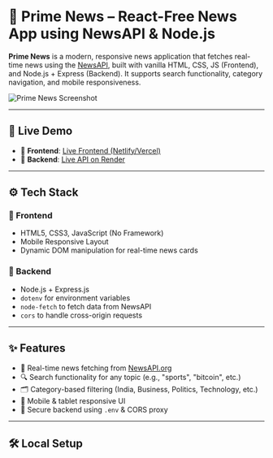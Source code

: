 
# 📰 Prime News – React-Free News App using NewsAPI & Node.js

**Prime News** is a modern, responsive news application that fetches real-time news using the [NewsAPI](https://newsapi.org/), built with vanilla HTML, CSS, JS (Frontend), and Node.js + Express (Backend). It supports search functionality, category navigation, and mobile responsiveness.

![Prime News Screenshot](./assets/screenshot.png)

---

## 🚀 Live Demo

- 🔗 **Frontend**: [Live Frontend (Netlify/Vercel)](https://aprimenews.netlify.app/)
- 🔗 **Backend**: [Live API on Render](https://backend-prime-news.onrender.com/api/news?q=India)

---

## ⚙️ Tech Stack

### 🔹 Frontend
- HTML5, CSS3, JavaScript (No Framework)
- Mobile Responsive Layout
- Dynamic DOM manipulation for real-time news cards

### 🔹 Backend
- Node.js + Express.js
- `dotenv` for environment variables
- `node-fetch` to fetch data from NewsAPI
- `cors` to handle cross-origin requests

---

## ✨ Features

- 📡 Real-time news fetching from [NewsAPI.org](https://newsapi.org/)
- 🔍 Search functionality for any topic (e.g., "sports", "bitcoin", etc.)
- 🗂️ Category-based filtering (India, Business, Politics, Technology, etc.)
- 📱 Mobile & tablet responsive UI
- 🔐 Secure backend using `.env` & CORS proxy

---

## 🛠️ Local Setup



